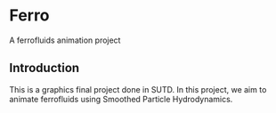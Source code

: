 # Ferro

A ferrofluids animation project

## Introduction

This is a graphics final project done in SUTD.
In this project, we aim to animate ferrofluids using Smoothed Particle Hydrodynamics.

